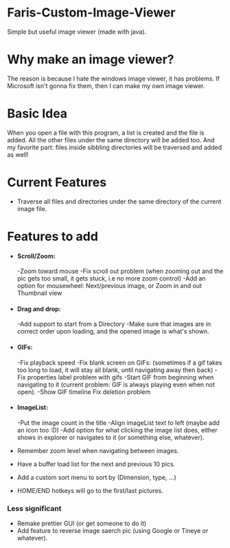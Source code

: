 # Faris-Custom-Image-Viewer
Simple but useful image viewer (made with java).

# Why make an image viewer?
The reason is because I hate the windows image viewer, it has problems. If Microsoft isn't gonna fix them, then I can make my own image viewer.

# Basic Idea
When you open a file with this program, a list is created and the file is added. All the other files under the same directory will be added too. And my favorite part: files inside sibbling directories will be traversed and added as well!

# Current Features
- Traverse all files and directories under the same directory of the current image file.




# Features to add
- #### Scroll/Zoom:
	-Zoom toward mouse
	-Fix scroll out problem (when zooming out and the pic gets too small, it gets stuck, i.e no more zoom control)
	-Add an option for mousewheel: Next/previous image, or Zoom in and out
Thumbnail view
- #### Drag and drop:
	-Add support to start from a Directory
	-Make sure that images are in correct order upon loading, and the opened image is what's shown.
	 
- #### GIFs:
	-Fix playback speed
	-Fix blank screen on GIFs: (sometimes if a gif takes too long to load, it will stay all blank, until navigating away then back)
	-Fix properties label problem with gifs
	-Start GIF from beginning when navigating to it (current problem: GIF is always playing even when not open).
	-Show GIF timeline
Fix deletion problem
- #### ImageList:
	-Put the image count in the title
	-Align imageList text to left (maybe add an icon too :D)
	-Add option for what clicking the image list does, either shows in explorer or navigates to it (or something else, whatever).
- Remember zoom level when navigating between images.
- Have a buffer load list for the next and previous 10 pics.
- Add a custom sort menu to sort by (Dimension, type, …)
- HOME/END hotkeys will go to the first/last pictures.

### Less significant
- Remake prettier GUI (or get someone to do it)
- Add feature to reverse image saerch pic (using Google or Tineye or whatever).



